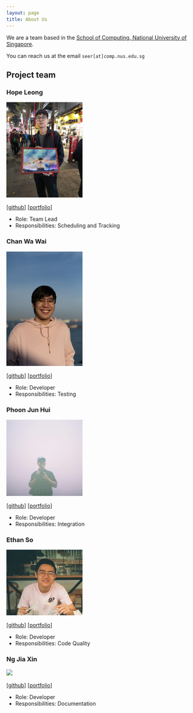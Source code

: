 ```yaml
---
layout: page
title: About Us
---
```


We are a team based in the [School of Computing, National University of Singapore](http://www.comp.nus.edu.sg).

You can reach us at the email `seer[at]comp.nus.edu.sg`

## Project team

### Hope Leong

<img src="images/hoperawr.png" width="200px">

[[github](https://github.com/hoperawr)]
[[portfolio](team/johndoe.md)]

* Role: Team Lead
* Responsibilities: Scheduling and Tracking

### Chan Wa Wai

<img src="images/wayne987.png" width="200px">

[[github](http://github.com/wayne987)]
[[portfolio](team/johndoe.md)]

* Role: Developer
* Responsibilities: Testing

### Phoon Jun Hui

<img src="images/junhui-phoon.png" width="200px">

[[github](http://github.com/junhui-phoon)] 
[[portfolio](team/junhui.md)]

* Role: Developer
* Responsibilities: Integration

### Ethan So

<img src="images/ethanso56.png" width="200px">

[[github](http://github.com/ethanso56)]
[[portfolio](team/ethanso.md)]

* Role: Developer
* Responsibilities: Code Quality

### Ng Jia Xin

<img src="images/jiaax.png" width="200px">

[[github](http://github.com/jiaax)]
[[portfolio](team/johndoe.md)]

* Role: Developer
* Responsibilities: Documentation
